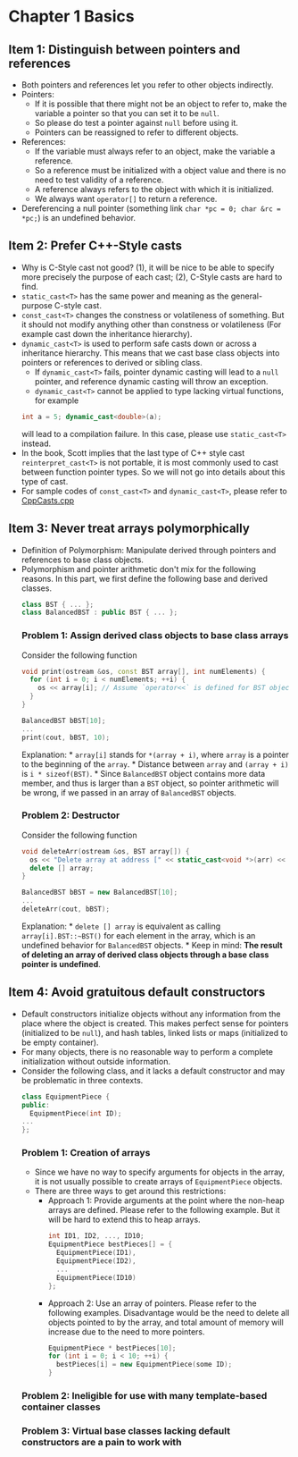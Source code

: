 # Chapter 1 Basics

## Item 1: Distinguish between pointers and references
  * Both pointers and references let you refer to other objects indirectly.
  * Pointers:
    * If it is possible that there might not be an object to refer to, make the variable a pointer so that you can set it to be `null`.
    * So please do test a pointer against `null` before using it.
    * Pointers can be reassigned to refer to different objects.
  * References:
    * If the variable must always refer to an object, make the variable a reference.
    * So a reference must be initialized with a object value and there is no need to test validity of a reference.
    * A reference always refers to the object with which it is initialized.
    * We always want `operator[]` to return a reference.
  * Dereferencing a null pointer (something link `char *pc = 0; char &rc = *pc;`) is an undefined behavior.

## Item 2: Prefer C++-Style casts
  * Why is C-Style cast not good? (1), it will be nice to be able to specify more precisely the purpose of each cast; (2), C-Style casts are hard to find.
  * `static_cast<T>` has the same power and meaning as the general-purpose C-style cast.
  * `const_cast<T>` changes the constness or volatileness of something. But it should not modify anything other than constness or volatileness (For example cast down the inheritance hierarchy).
  * `dynamic_cast<T>` is used to perform safe casts down or across a inheritance hierarchy. This means that we cast base class objects into pointers or references to derived or sibling class.
    * If `dynamic_cast<T>` fails, pointer dynamic casting will lead to a `null` pointer, and reference dynamic casting will throw an exception.
    * `dynamic_cast<T>` cannot be applied to type lacking virtual functions, for example 
    ```C++
    int a = 5; dynamic_cast<double>(a);
    ```
    will lead to a compilation failure. In this case, please use `static_cast<T>` instead.
  * In the book, Scott implies that the last type of C++ style cast `reinterpret_cast<T>` is not portable, it is most commonly used to cast between function pointer types. So we will not go into details about this type of cast.
  * For sample codes of `const_cast<T>` and `dynamic_cast<T>`, please refer to [CppCasts.cpp](./SampleCodes/Chapter1Basic/CppCasts.cpp)

## Item 3: Never treat arrays polymorphically
  * Definition of Polymorphism: Manipulate derived through pointers and references to base class objects.
  * Polymorphism and pointer arithmetic don't mix for the following reasons.
    In this part, we first define the following base and derived classes.
      ```C++
      class BST { ... };
      class BalancedBST : public BST { ... };
      ```
    ### Problem 1: Assign derived class objects to base class arrays
      Consider the following function
      ```C++
      void print(ostream &os, const BST array[], int numElements) {
        for (int i = 0; i < numElements; ++i) {
          os << array[i]; // Assume `operator<<` is defined for BST object
        }
      }

      BalancedBST bBST[10];
      ...
      print(cout, bBST, 10);
      ```
      Explanation: 
        * `array[i]` stands for `*(array + i)`, where `array` is a pointer to the beginning of the `array`.
        * Distance between `array` and `(array + i)` is `i * sizeof(BST)`.
        * Since `BalancedBST` object contains more data member, and thus is larger than a `BST` object, so pointer arithmetic will be wrong, if we passed in an array of `BalancedBST` objects.
    ### Problem 2: Destructor
      Consider the following function
      ```C++
      void deleteArr(ostream &os, BST array[]) {
        os << "Delete array at address [" << static_cast<void *>(arr) << "]";
        delete [] array;
      }

      BalancedBST bBST = new BalancedBST[10];
      ...
      deleteArr(cout, bBST);
      ```
      Explanation:
        * `delete [] array` is equivalent as calling `array[i].BST::~BST()` for each element in the array, which is an undefined behavior for `BalancedBST` objects.
        * Keep in mind: **The result of deleting an array of derived class objects through a base class pointer is undefined**.

## Item 4: Avoid gratuitous default constructors
  * Default constructors initialize objects without any information from the place where the object is created. This makes perfect sense for pointers (initialized to be `null`), and hash tables, linked lists or maps (initialized to be empty container).
  * For many objects, there is no reasonable way to perform a complete initialization without outside information.
  * Consider the following class, and it lacks a default constructor and may be problematic in three contexts.
    ```C++
    class EquipmentPiece {
    public:
      EquipmentPiece(int ID);
    ...
    };
    ```
    ### Problem 1: **Creation of arrays**
      * Since we have no way to specify arguments for objects in the array, it is not usually possible to create arrays of `EquipmentPiece` objects.
      * There are three ways to get around this restrictions:
        * Approach 1: Provide arguments at the point where the non-heap arrays are defined. Please refer to the following example. But it will be hard to extend this to heap arrays.
          ```C++
          int ID1, ID2, ..., ID10;
          EquipmentPiece bestPieces[] = {
            EquipmentPiece(ID1),
            EquipmentPiece(ID2),
            ...
            EquipmentPiece(ID10)
          };
          ```
        * Approach 2: Use an array of pointers. Please refer to the following examples. Disadvantage would be the need to delete all objects pointed to by the array, and total amount of memory will increase due to the need to more pointers.
          ```C++
          EquipmentPiece * bestPieces[10];
          for (int i = 0; i < 10; ++i) {
            bestPieces[i] = new EquipmentPiece(some ID);
          }
          ```
    ### Problem 2: Ineligible for use with many template-based container classes
    ### Problem 3: Virtual base classes lacking default constructors are a pain to work with